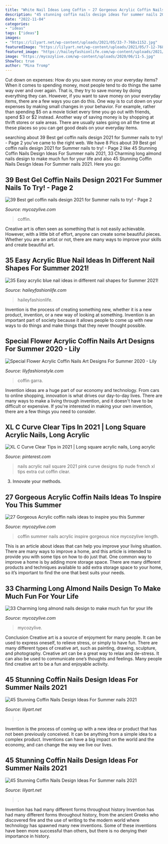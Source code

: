 ```yaml
---
title: "White Nail Ideas Long Coffin ~ 27 Gorgeous Acrylic Coffin Nails Ideas To Inspire You This Summer"
description: "45 stunning coffin nails design ideas for summer nails 2021"
date: "2022-11-04"
categories:
- "ideas"
tags: ["ideas"]
images:
- "https://lilyart.net/wp-content/uploads/2021/05/33-7-768x1152.jpg"
featuredImage: "https://lilyart.net/wp-content/uploads/2021/05/7-12-768x1152.jpg"
featured_image: "https://haileyfashionlife.com/wp-content/uploads/2021/04/14-4-769x1154.jpg"
image: "https://mycozylive.com/wp-content/uploads/2020/06/11-5.jpg"
ShowToc: true
author: "Mina Tromp"
---
```



Cut down on expenses: How do you save money on your everyday items?
When it comes to spending money, most people tend to do things the same way over and over again. That is, they try to save money by doing everything they can. However, if you want to save money on your everyday items, there are a few ways you can do this. One way is to cut down on your expenses by making small changes in your behavior. For example, rather than spending $5 on a movie ticket every time you go out with friends, spend $3 or $2 instead. Another way of saving money is by shopping at thrift stores or sale areas. There are usually sales going on all the time at these places so you can get good deals on your everyday items.

	

		
searching about 39 Best gel coffin nails design 2021 for Summer nails to try! - Page 2 you've came to the right web. We have 8 Pics about 39 Best gel coffin nails design 2021 for Summer nails to try! - Page 2 like 45 Stunning Coffin Nails Design Ideas For Summer nails 2021, 33 Charming long almond nails design to make much fun for your life and also 45 Stunning Coffin Nails Design Ideas For Summer nails 2021. Here you go:
		
    
## 39 Best Gel Coffin Nails Design 2021 For Summer Nails To Try! - Page 2

<img loading=lazy src="https://mycozylive.com/wp-content/uploads/2021/05/13-683x1024.jpg" onerror="this.onerror=null;this.src='https://tse2.mm.bing.net/th?id=OIP.dzt52vdBR__bazcKQzpPxgHaLG&amp;pid=15.1';" alt="39 Best gel coffin nails design 2021 for Summer nails to try! - Page 2">

_Source: mycozylive.com_

>coffin. 

	

Creative art is often seen as something that is not easily achievable. However, with a little bit of effort, anyone can create some beautiful pieces. Whether you are an artist or not, there are many ways to improve your skills and create beautiful art.

    
## 35 Easy Acrylic Blue Nail Ideas In Different Nail Shapes For Summer 2021!

<img loading=lazy src="https://haileyfashionlife.com/wp-content/uploads/2021/04/14-4-769x1154.jpg" onerror="this.onerror=null;this.src='https://tse3.mm.bing.net/th?id=OIP._39BG0dWvMU0MIX-OaBjXgHaLH&amp;pid=15.1';" alt="35 Easy acrylic blue nail ideas in different nail shapes for Summer 2021!">

_Source: haileyfashionlife.com_

>haileyfashionlife. 

	

Invention is the process of creating something new, whether it is a new product, invention, or a new way of looking at something. Invention is an important part of society because it allows people to come up with new ways to do things and make things that they never thought possible.

    
## Special Flower Acrylic Coffin Nails Art Designs For Summer 2020 - Lily

<img loading=lazy src="https://lilyfashionstyle.com/wp-content/uploads/2020/05/20-3.jpg" onerror="this.onerror=null;this.src='https://tse1.mm.bing.net/th?id=OIP.K9FC03HQ86RpauAcn63b9wHaJy&amp;pid=15.1';" alt="Special Flower Acrylic Coffin Nails Art Designs For Summer 2020 - Lily">

_Source: lilyfashionstyle.com_

>coffin garra. 

	

Invention ideas are a huge part of our economy and technology. From cars to online shopping, innovation is what drives our day-to-day lives. There are many ways to make a living through invention, and it doesn't have to be difficult or expensive. If you're interested in making your own invention, there are a few things you need to consider.

    
## XL C Curve Clear Tips In 2021 | Long Square Acrylic Nails, Long Acrylic

<img loading=lazy src="https://i.pinimg.com/736x/bf/cd/54/bfcd54b54cd8bd24c88b113608f71172.jpg" onerror="this.onerror=null;this.src='https://tse3.mm.bing.net/th?id=OIP.b0p4YkgR7ftNC8xguribFQHaNK&amp;pid=15.1';" alt="XL C Curve Clear Tips in 2021 | Long square acrylic nails, Long acrylic">

_Source: pinterest.com_

>nails acrylic nail square 2021 pink curve designs tip nude french xl tips extra cut coffin clear. 

	

3. Innovate your methods.

    
## 27 Gorgeous Acrylic Coffin Nails Ideas To Inspire You This Summer

<img loading=lazy src="https://mycozylive.com/wp-content/uploads/2020/06/11-5.jpg" onerror="this.onerror=null;this.src='https://tse3.mm.bing.net/th?id=OIP.fGk4AjtcJYe8QuuH2uUEsgHaLH&amp;pid=15.1';" alt="27 Gorgeous Acrylic coffin nails ideas to inspire you this Summer">

_Source: mycozylive.com_

>coffin summer nails acrylic inspire gorgeous nice mycozylive length. 

	

This is an article about ideas that can help you improve your living situation. There are many ways to improve a home, and this article is intended to provide you with some tips on how to do just that. One common way to improve a home is by adding more storage space. There are many different products and techniques available to add extra storage space to your home, so it’s important to find the one that best suits your needs.

    
## 33 Charming Long Almond Nails Design To Make Much Fun For Your Life

<img loading=lazy src="https://mycozylive.com/wp-content/uploads/2020/06/8-7.jpg" onerror="this.onerror=null;this.src='https://tse3.mm.bing.net/th?id=OIP.LnmXFoOWvn1RzSKIMQU66gHaLI&amp;pid=15.1';" alt="33 Charming long almond nails design to make much fun for your life">

_Source: mycozylive.com_

>mycozylive. 

	

Conclusion
Creative art is a source of enjoyment for many people. It can be used to express oneself, to relieve stress, or simply to have fun. There are many different types of creative art, such as painting, drawing, sculpture, and photography.
Creative art can be a great way to relax and de-stress. It can also be used to communicate one’s thoughts and feelings. Many people find creative art to be a fun and enjoyable activity.

    
## 45 Stunning Coffin Nails Design Ideas For Summer Nails 2021

<img loading=lazy src="https://lilyart.net/wp-content/uploads/2021/05/7-12-768x1152.jpg" onerror="this.onerror=null;this.src='https://tse2.mm.bing.net/th?id=OIP.bN_VAsDT9outarx6u3duSgHaLH&amp;pid=15.1';" alt="45 Stunning Coffin Nails Design Ideas For Summer nails 2021">

_Source: lilyart.net_

>. 

	

Invention is the process of coming up with a new idea or product that has not been previously conceived. It can be anything from a simple idea to a complex product. Inventions can have a big impact on the world and the economy, and can change the way we live our lives.

    
## 45 Stunning Coffin Nails Design Ideas For Summer Nails 2021

<img loading=lazy src="https://lilyart.net/wp-content/uploads/2021/05/33-7-768x1152.jpg" onerror="this.onerror=null;this.src='https://tse3.mm.bing.net/th?id=OIP.XLkV1QAAlGnn2SwwAmzUygHaLH&amp;pid=15.1';" alt="45 Stunning Coffin Nails Design Ideas For Summer nails 2021">

_Source: lilyart.net_

>. 

	

Invention has had many different forms throughout history
Invention has had many different forms throughout history, from the ancient Greeks who discovered fire and the use of writing to the modern world where technology has spawned many new inventions. Some of these inventions have been more successful than others, but there is no denying their importance in history.

